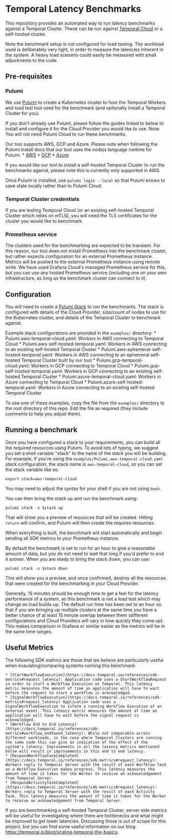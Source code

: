 # Temporal Latency Benchmarks

This repository provides an automated way to run latency benchmarks against a Temporal Cluster. These can be run against [Temporal Cloud](https://temporal.io/cloud) or a self-hosted cluster.

Note the benchmark setup is not configured for load testing. The workload used is deliberately very light, in order to measure the latencies inherent in the system. A heavy load scenario could easily be measured with small adjustments to the code.

## Pre-requisites

### Pulumi

We use [Pulumi](https://www.pulumi.com/) to create a Kubernetes cluster to host the Temporal Workers and load test tool used for the benchmark (and optionally install a Temporal Cluster for you).

If you don't already use Pulumi, please follow the guides linked to below to install and configure it for the Cloud Provider you would like to use. Note: You will not need Pulumi Cloud to run these benchmarks.

Our tool supports AWS, GCP and Azure. Please note when following the Pulumi install docs that our tool uses the nodejs language runtime for Pulumi.
    * [AWS](https://www.pulumi.com/docs/clouds/aws/get-started/begin/)
    * [GCP](https://www.pulumi.com/docs/clouds/gcp/get-started/begin/)
    * [Azure](https://www.pulumi.com/docs/clouds/azure/get-started/begin/)

If you would like our tool to install a self-hosted Temporal Cluster to run the benchmarks against, please note this is currently only supported in AWS.

Once Pulumi is installed, use `pulumi login --local` so that Pulumi knows to save state locally rather than to Pulumi Cloud.

### Temporal Cluster credentials

If you are testing Temporal Cloud (or an existing self-hosted Temporal Cluster which relies on mTLS), you will need the TLS certificates for the cluster you would like to benchmark.

### Prometheus service

The clusters used for the benchmarking are expected to be transient. For this reason, our tool does not install Prometheus into the benchmark cluster, but rather expects configuration for an external Prometheus instance. Metrics will be pushed to the external Prometheus instance using remote write. We have used Grafana Cloud's managed Prometheus service for this, but you can use any hosted Prometheus service (including one on your own infrastructure, as long as the benchmark cluster can connect to it).

## Configuration

You will need to create a [Pulumi Stack](https://www.pulumi.com/docs/concepts/stack/) to run the benchmarks. The stack is configured with details of the Cloud Provider, size/count of nodes to use for the Kubernetes cluster, and details of the Temporal Cluster to benchmark against.

Example stack configurations are provided in the `examples/` directory:
    * Pulumi.aws-temporal-cloud.yaml: Workers in AWS connecting to Temporal Cloud
    * Pulumi.aws-self-hosted-temporal.yaml: Workers in AWS connecting to an existing self-hosted Temporal Cluster
    * Pulumi.aws-ephemeral-self-hosted-temporal.yaml: Workers in AWS connecting to an ephemeral self-hosted Temporal Cluster built by our tool
    * Pulumi.gcp-temporal-cloud.yaml: Workers in GCP connecting to Temporal Cloud
    * Pulumi.gcp-self-hosted-temporal.yaml: Workers in GCP connecting to an existing self-hosted Temporal Cluster
    * Pulumi.azure-temporal-cloud.yaml: Workers in Azure connecting to Temporal Cloud
    * Pulumi.azure-self-hosted-temporal.yaml: Workers in Azure connecting to an existing self-hosted Temporal Cluster

To use one of these examples, copy the file from the `examples/` directory to the root directory of this repo. Edit the file as required (they include comments to help you adjust them).

## Running a benchmark

Once you have configured a stack to your requirements, you can build all the required resources using Pulumi. To avoid lots of typing, we suggest you set a shell variable "stack" to the name of the stack you will be building. For example, if you're using the `examples/Pulumi.aws-temporal-cloud.yaml` stack configuration, the stack name is `aws-temporal-cloud`, so you can set the stack variable like so:

```shell
export stack=aws-temporal-cloud
```

You may need to adjust the syntax for your shell if you are not using `bash`.

You can then bring the stack up and run the benchmark using:

```shell
pulumi stack -s $stack up
```

That will show you a preview of resources that will be created. Hitting `return` will confirm, and Pulumi will then create the requires resources.

When everything is built, the benchmark will start automatically and begin sending all SDK metrics to your Prometheus instance.

By default the benchmark is set to run for an hour to give a reasonable amount of data, but you do not need to wait that long if you'd prefer to end it sooner. When you are ready to bring the stack down, you can use:

```shell
pulumi stack -s $stack down
```

This will show you a preview, and once confirmed, destroy all the resources that were created for the benchmarking in your Cloud Provider.

Generally, 15 minutes should be enough time to get a feel for the latency performance of a system, as this benchmark is not a load test which may change as load builds up. The default run time has been set to an hour so that if you are bringing up multiple clusters at the same time you have a better chance of at least 15 minute overlap between them (different configurations and Cloud Providers will vary in how quickly they come up). This makes comparison in Grafana or similar easier as the metrics will be in the same time ranges.

## Useful Metrics

The following SDK metrics are those that we believe are particularly useful when evaulating/comparing systems running this benchmark:

    * [StartWorkflowExecution](https://docs.temporal.io/references/sdk-metrics#request_latency): Application code uses a StartWorkflowRequest in order to start a Workflow Execution on Temporal. This latency metric measures the amount of time an application will have to wait before the request to start a workflow is acknowledged.
    * [SignalWorkflowExecution](https://docs.temporal.io/references/sdk-metrics#request_latency) Application code uses a SignalWorkflowExecution to inform a running Workflow Execution of an external event. This latency metric measures the amount of time an application will have to wait before the signal request is acknowledged.
    * [Workflow End to End Latency](https://docs.temporal.io/references/sdk-metrics#workflow_endtoend_latency): While not comparable across different workloads, in the case where Temporal Clusters are running the same code this can give an indication of the effect of the system's latency. Improvements in all the latency metrics mentioned below will result in improvements in this end to end latency.
    * [RespondWorkflowTaskCompleted](https://docs.temporal.io/references/sdk-metrics#request_latency): Workers reply to Temporal Server with the result of each Worfklow Task as a Workflow Execution makes progress. This latency measures the amount of time it takes for the Worker to receive an acknowledgement from Temporal Server.
    * [RespondActivityTaskCompleted](https://docs.temporal.io/references/sdk-metrics#request_latency): Workers reply to Temporal Server with the result of each Activity Task. This latency measures the amount of time it takes for the Worker to receive an acknowledgement from Temporal Server.

If you are benchmarking a self-hosted Temporal Cluster, server side metrics will be useful for investigating where there are bottlenecks and what might be improved to get lower latencies. Discussing those is out of scope for this project, but you can find some useful information on our blog: https://temporal.io/blog/scaling-temporal-the-basics.